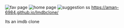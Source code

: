 ![fav page](https://user-images.githubusercontent.com/121392777/209477010-5601386a-db69-4a73-8968-ea37b9e08895.png)
![home page](https://user-images.githubusercontent.com/121392777/209477012-8678aad1-d063-462a-9e1f-524d48720d67.png)
![suggestion ss](https://user-images.githubusercontent.com/121392777/209477013-7a60e417-dc7e-40ed-98e9-c433357fc265.png)
https://aman-6984.github.io/Imdbclone/


Its an imdb clone
